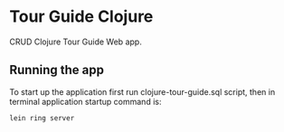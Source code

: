 # Tour Guide Clojure

CRUD Clojure Tour Guide Web app.

## Running the app

To start up the application first run clojure-tour-guide.sql script, then in terminal application startup command is:

```console
lein ring server
```
